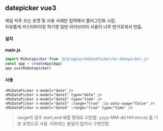 ## datepicker vue3

제일 자주 쓰는 포맷 및 사용 사례만 집약해서 플러그인화 시킴.   
자유롭게 커스터마이징 하기엔 일반 라이브러리 사용이 너무 번거로워서 만듬.   


#### 설치

**main.js**
```javascript
import MsDatepicker from '@/plugins/msDatePicker/ms-datepicker.js'
const app = createApp(App)
app.use(MsDatepicker)
```

#### 사용

```vue
<MsDatePicker v-model="date" />
<MsDatePicker v-model="date1" type="date" />
<MsDatePicker v-model="date2" type="time" />
<MsDatePicker v-model="date3" :range="true" :is-auto-swap="false" />
<MsDatePicker v-model="date4" :range="true" type="time" />
```

> range의 경우 start,end 배열 형태로 리턴함.
> yyyy-MM-dd HH:mm:ss 를 기본 포맷으로 사용. 이외에는 쓸일이 없어서 구현안함.
